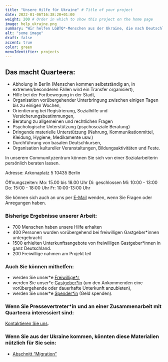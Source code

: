 ```yaml
---
title: "Unsere Hilfe für Ukraine" # Title of your project
date: 2022-01-06T16:38:20+01:00
weight: 200 # Order in which to show this project on the home page
image: help_ukraine.png
summary: "Wir helfen LGBTQ*-Menschen aus der Ukraine, die nach Deutschland fliehen. Wir waren von der militärischen Invasion in der Ukraine zutiefst schockiert und konnten nicht untätig bleiben. In wenigen Tagen haben wir ein effektives System aufgebaut, das ausschließlich auf ehrenamtlichen Ressourcen basiert."
alt: "some image"
draft: false
accent: true
color: green
menuIdentifier: projects
---
```


## Das macht Quarteera:
- Abholung in Berlin (Menschen kommen selbstständig an, in extremen/besonderen Fällen wird ein Transfer organisiert),
- Hilfe bei der Fortbewegung in der Stadt,
- Organisation vorübergehender Unterbringung zwischen einigen Tagen bis zu einigen Wochen,
- Orientierung bei Registrierung, Sozialhilfe und Versicherungsbestimmungen,
- Beratung zu allgemeinen und rechtlichen Fragen
- Psychologische Unterstützung (psychosoziale Beratung)
- Dringende materielle Unterstützung (Nahrung, Kommunikationmittel, Kleidung, Hygiene, Medikamente usw.)
- Durchführung von basalen Deutschkursen,
- Organisation kultureller Veranstaltungen, Bildungsaktivitäten und Feste.

In unserem Communityzentrum können Sie sich von einer Sozialarbeiterin persönlich beraten lassen.

Adresse:
Arkonaplatz 5
10435 Berlin

Öffnungszeiten:
Mo: 15.00 bis 18.00 Uhr
Di: geschlossen
Mi: 10:00 - 13:00
Do: 15:00 - 18:00 Uhr
Fr: 10:00-13:00 Uhr

Sie können sich auch an uns per [E-Mail](mailto:help@quarteera.de) wenden, wenn Sie Fragen oder Anregungen haben.

### Bisherige Ergebnisse unserer Arbeit:
- 700 Menschen haben unsere Hilfe erhalten
- 400 Personen wurden vorübergehend bei freiwilligen Gastgeber*innen untergebracht
- 1500 erhielten Unterkunftsangebote von freiwilligen Gastgeber*innen in ganz Deutschland.
- 200 Freiwillige nahmen am Projekt teil

### Auch Sie können mithelfen:
- werden Sie unser*e [Freiwillige*r](/de/help/vacancies/volunteer/),
- werden Sie unser*e [Gastgeber*in](https://forms.monday.com/forms/3a804d649a50f8f3d31cb63c533f8d16?r=use1) (um den Ankommenden eine vorübergehende oder dauerhafte Unterkunft anzubieten),
- werden Sie unser*e [Spender*in](/de/help/spenden) (Geld spenden).

### Wenn Sie Pressevertreter*in und an einer Zusammenarbeit mit Quarteera interessiert sind:
[Kontaktieren Sie uns](/de/press/).

### Wenn Sie aus der Ukraine kommen, könnten diese Materialien nützlich für Sie sein:
- [Abschnitt “Migration”](/de/migration/)

